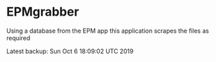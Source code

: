 # EPMgrabber
Using a database from the EPM app this application scrapes the files as required


Latest backup: Sun Oct 6 18:09:02 UTC 2019
